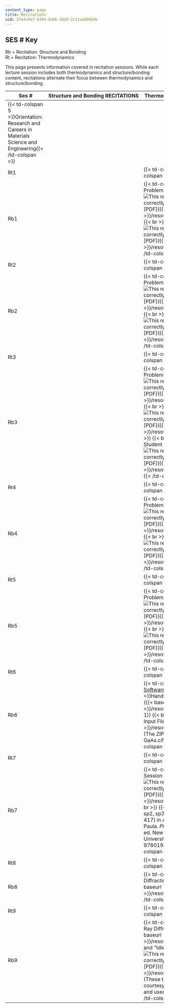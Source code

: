 ```yaml
---
content_type: page
title: Recitations
uid: 2fe4c0af-6394-da86-282d-2c11aa8992de
---
```


SES # Key
---------

Rb = Recitation: Structure and Bonding  
Rt = Recitation: Thermodynamics

This page presents information covered in recitation sessions. While each lecture session includes both thermodynamics and structure/bonding content, recitations alternate their focus between thermodynamics and structure/bonding.

| Ses # | Structure and Bonding RECITATIONS | Thermodynamics RECITATIONS |
| --- | --- | --- |
| {{< td-colspan 5 >}}Orientation: Research and Careers in Materials Science and Engineering{{< /td-colspan >}} |||||
| Rt1 || {{< td-colspan 2 >}} {{< /td-colspan >}} ||| {{< td-colspan 2 >}}Practice Problem Solutions ([PDF]({{< baseurl >}}/resources/rec1t_sol)){{< /td-colspan >}} ||
| Rb1 || {{< td-colspan 2 >}}Practice Problems (![This resource may not render correctly in a screen reader.](/images/inacessible.gif)[PDF]({{< baseurl >}}/resources/rec1b))  {{< br >}}  {{< br >}}Solutions (![This resource may not render correctly in a screen reader.](/images/inacessible.gif)[PDF]({{< baseurl >}}/resources/rec1b_sol)){{< /td-colspan >}} ||| {{< td-colspan 2 >}} {{< /td-colspan >}} ||
| Rt2 || {{< td-colspan 2 >}} {{< /td-colspan >}} ||| {{< td-colspan 2 >}}Practice Problem Solutions ([PDF]({{< baseurl >}}/resources/rec2t_sol))  {{< br >}}  {{< br >}}Responses to Student Questions ([PDF]({{< baseurl >}}/resources/rec2t_responses)){{< /td-colspan >}} ||
| Rb2 || {{< td-colspan 2 >}}Practice Problems (![This resource may not render correctly in a screen reader.](/images/inacessible.gif)[PDF]({{< baseurl >}}/resources/rec2b))  {{< br >}}  {{< br >}}Solutions (![This resource may not render correctly in a screen reader.](/images/inacessible.gif)[PDF]({{< baseurl >}}/resources/rec2b_sol)){{< /td-colspan >}} ||| {{< td-colspan 2 >}} {{< /td-colspan >}} ||
| Rt3 || {{< td-colspan 2 >}} {{< /td-colspan >}} ||| {{< td-colspan 2 >}}Notes (![This resource may not render correctly in a screen reader.](/images/inacessible.gif)[PDF]({{< baseurl >}}/resources/rec3t_notes))  {{< br >}}  {{< br >}}Practice Problem Solutions (![This resource may not render correctly in a screen reader.](/images/inacessible.gif)[PDF]({{< baseurl >}}/resources/rec3t_sol)){{< /td-colspan >}} ||
| Rb3 || {{< td-colspan 2 >}}Practice Problems (![This resource may not render correctly in a screen reader.](/images/inacessible.gif)[PDF]({{< baseurl >}}/resources/rec3b))  {{< br >}}  {{< br >}}Solutions (![This resource may not render correctly in a screen reader.](/images/inacessible.gif)[PDF]({{< baseurl >}}/resources/rec3b_sol))  {{< br >}}  {{< br >}}Responses to Student Questions (![This resource may not render correctly in a screen reader.](/images/inacessible.gif)[PDF]({{< baseurl >}}/resources/rec3b_responses)){{< /td-colspan >}} ||| {{< td-colspan 2 >}} {{< /td-colspan >}} ||
| Rt4 || {{< td-colspan 2 >}} {{< /td-colspan >}} ||| {{< td-colspan 2 >}}Quiz 1 Review (![This resource may not render correctly in a screen reader.](/images/inacessible.gif)[PDF]({{< baseurl >}}/resources/rec4t_q1review)){{< /td-colspan >}} ||
| Rb4 || {{< td-colspan 2 >}}Practice Problems (![This resource may not render correctly in a screen reader.](/images/inacessible.gif)[PDF]({{< baseurl >}}/resources/rec4b))  {{< br >}}  {{< br >}}Solutions (![This resource may not render correctly in a screen reader.](/images/inacessible.gif)[PDF]({{< baseurl >}}/resources/rec4b_sol)){{< /td-colspan >}} ||| {{< td-colspan 2 >}} {{< /td-colspan >}} ||
| Rt5 || {{< td-colspan 2 >}} {{< /td-colspan >}} ||| {{< td-colspan 2 >}}Practice Problem Solutions ([PDF]({{< baseurl >}}/resources/rec5t_sol)){{< /td-colspan >}} ||
| Rb5 || {{< td-colspan 2 >}}Practice Problems (![This resource may not render correctly in a screen reader.](/images/inacessible.gif)[PDF]({{< baseurl >}}/resources/rec5b))  {{< br >}}  {{< br >}}Solutions (![This resource may not render correctly in a screen reader.](/images/inacessible.gif)[PDF]({{< baseurl >}}/resources/rec5b_sol)){{< /td-colspan >}} ||| {{< td-colspan 2 >}} {{< /td-colspan >}} ||
| Rt6 || {{< td-colspan 2 >}} {{< /td-colspan >}} ||| {{< td-colspan 2 >}}Responses to Student Questions ([PDF]({{< baseurl >}}/resources/rec6t_responses)){{< /td-colspan >}} ||
| Rb6 || {{< td-colspan 2 >}}[Mercury Software](http://www.ccdc.cam.ac.uk/products/csd_system/mercury/)  {{< br >}}  {{< br >}}Handout on Mercury ([PDF]({{< baseurl >}}/resources/rec6b_mercury-1))  {{< br >}}  {{< br >}}Mercury Input Files ([ZIP]({{< baseurl >}}/resources/rec6b_mercury)) (The ZIP file contains: Au.cif, GaAs.cif, and Si.cif){{< /td-colspan >}} ||| {{< td-colspan 2 >}} {{< /td-colspan >}} ||
| Rt7 || {{< td-colspan 2 >}} {{< /td-colspan >}} ||| {{< td-colspan 2 >}} {{< br >}}{{< br >}} _Animations:_ {{< br >}}{{< br >}} Common Tangent Principle ([MOV](/ans7870/3/3.012/f05/recitations/rec7t_tangent.mov))  {{< br >}}Eutectic Free Energy Diagram ([MOV](/ans7870/3/3.012/f05/recitations/rec7t_eutectic.mov)) {{< br >}}{{< br >}} {{< /td-colspan >}} ||
| Rb7 || {{< td-colspan 2 >}}Review Session (![This resource may not render correctly in a screen reader.](/images/inacessible.gif)[PDF]({{< baseurl >}}/resources/rec7b_review))  {{< br >}}  {{< br >}}Description of sp, sp2, sp3 Hybridization (pp. 415-417) in Atkins, P. W., and J. de Paula. _Physical Chemistry_. 7th ed. New York, NY: Oxford University Press, 2002. ISBN: 9780198792857.{{< /td-colspan >}} ||| {{< td-colspan 2 >}} {{< /td-colspan >}} ||
| Rt8 || {{< td-colspan 2 >}} {{< /td-colspan >}} ||| {{< td-colspan 2 >}}Eutectics Notes: How to Find Compositions and Phase Fractions (![This resource may not render correctly in a screen reader.](/images/inacessible.gif)[PDF]({{< baseurl >}}/resources/rec8t_notes)){{< /td-colspan >}} ||
| Rb8 || {{< td-colspan 2 >}}X-Ray Diffraction Notes ([PDF]({{< baseurl >}}/resources/rec8b_xrd)){{< /td-colspan >}} ||| {{< td-colspan 2 >}} {{< /td-colspan >}} ||
| Rt9 || {{< td-colspan 2 >}} {{< /td-colspan >}} ||| {{< td-colspan 2 >}}Practice Problems ([PDF]({{< baseurl >}}/resources/rec9t_statmech))  {{< br >}}  {{< br >}}Solutions (![This resource may not render correctly in a screen reader.](/images/inacessible.gif)[PDF]({{< baseurl >}}/resources/rec9t_stat_sol)){{< /td-colspan >}} ||
| Rb9 || {{< td-colspan 2 >}}Notes on X-Ray Diffraction ([PDF]({{< baseurl >}}/resources/rec9b_xrd_notes)) and "Idle Mind" Solutions (![This resource may not render correctly in a screen reader.](/images/inacessible.gif)[PDF]({{< baseurl >}}/resources/rec9t_xrd_sol)) (These two files from [3.091](/courses/3-091sc-introduction-to-solid-state-chemistry-fall-2010) are courtesy of Prof. Don Sadoway, and used with permission.){{< /td-colspan >}} ||| {{< td-colspan 2 >}} {{< /td-colspan >}} |